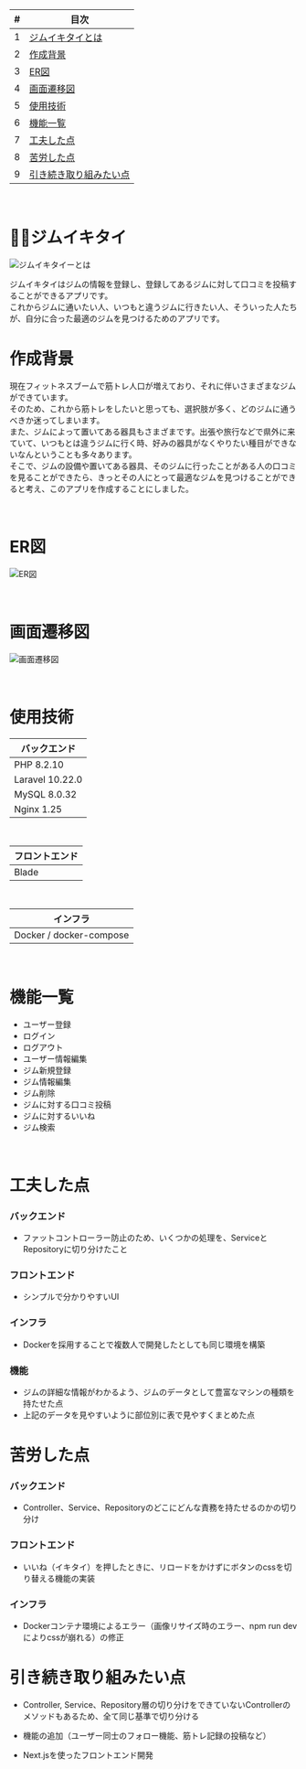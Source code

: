 | # | 目次 |
| ---- | ---|
| 1 | [ジムイキタイとは](#ジムイキタイとは) |
| 2 | [作成背景](#作成背景) |
| 3 | [ER図](#er図) |
| 4 | [画面遷移図](#画面遷移図) |
| 5 | [使用技術](#使用技術) |
| 6 | [機能一覧](#機能一覧) |
| 7 | [工夫した点](#工夫した点) |
| 8 | [苦労した点](#苦労した点) |
| 9 | [引き続き取り組みたい点](#引き続き取り組みたい点) |

<br />

# :weight_lifting_man:ジムイキタイ
![ジムイキタイーとは](/img/welcomepage.png)
<br />

ジムイキタイはジムの情報を登録し、登録してあるジムに対して口コミを投稿することができるアプリです。<br />
これからジムに通いたい人、いつもと違うジムに行きたい人、そういった人たちが、自分に合った最適のジムを見つけるためのアプリです。
<br />

# 作成背景
現在フィットネスブームで筋トレ人口が増えており、それに伴いさまざまなジムができています。<br />
そのため、これから筋トレをしたいと思っても、選択肢が多く、どのジムに通うべきか迷ってしまいます。<br />
また、ジムによって置いてある器具もさまざまです。出張や旅行などで県外に来ていて、いつもとは違うジムに行く時、好みの器具がなくやりたい種目ができないなんということも多々あります。<br />
そこで、ジムの設備や置いてある器具、そのジムに行ったことがある人の口コミを見ることができたら、きっとその人にとって最適なジムを見つけることができると考え、このアプリを作成することにしました。

<br />

# ER図
![ER図](/img/er.jpeg)

<br />

# 画面遷移図
![画面遷移図](/img/transition.jpeg)

<br />

# 使用技術
| バックエンド
----|
| PHP 8.2.10 |
| Laravel 10.22.0 |
| MySQL 8.0.32|
| Nginx 1.25 |
<br />

| フロントエンド
----|
| Blade |
<br />


| インフラ
----|
| Docker / docker-compose  |

<br />


# 機能一覧
- ユーザー登録
- ログイン
- ログアウト
- ユーザー情報編集
- ジム新規登録
- ジム情報編集
- ジム削除
- ジムに対する口コミ投稿
- ジムに対するいいね
- ジム検索

<br />

# 工夫した点
### バックエンド
- ファットコントローラー防止のため、いくつかの処理を、ServiceとRepositoryに切り分けたこと

### フロントエンド
- シンプルで分かりやすいUI

### インフラ
- Dockerを採用することで複数人で開発したとしても同じ環境を構築

### 機能
- ジムの詳細な情報がわかるよう、ジムのデータとして豊富なマシンの種類を持たせた点
- 上記のデータを見やすいように部位別に表で見やすくまとめた点

# 苦労した点
### バックエンド
- Controller、Service、Repositoryのどこにどんな責務を持たせるのかの切り分け

### フロントエンド
- いいね（イキタイ）を押したときに、リロードをかけずにボタンのcssを切り替える機能の実装

### インフラ
- Dockerコンテナ環境によるエラー（画像リサイズ時のエラー、npm run devによりcssが崩れる）の修正

# 引き続き取り組みたい点
- Controller, Service、Repository層の切り分けをできていないControllerのメソッドもあるため、全て同じ基準で切り分ける

- 機能の追加（ユーザー同士のフォロー機能、筋トレ記録の投稿など）

- Next.jsを使ったフロントエンド開発